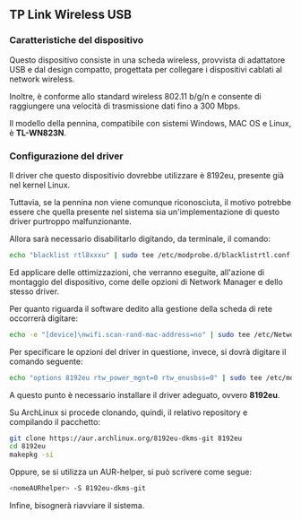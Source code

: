 ## TP Link Wireless USB



### Caratteristiche del dispositivo

Questo dispositivo consiste in una scheda wireless, provvista di adattatore USB e dal design compatto, progettata per collegare i dispositivi cablati al network wireless.

Inoltre, è conforme allo standard wireless 802.11 b/g/n e consente di raggiungere una velocità di trasmissione dati fino a 300 Mbps. 

Il modello della pennina, compatibile con sistemi Windows, MAC OS e Linux, è **TL-WN823N**.



### Configurazione del driver

Il driver che questo dispositivio dovrebbe utilizzare è 8192eu, presente già nel kernel Linux.

Tuttavia, se la pennina non viene comunque riconosciuta, il motivo potrebbe essere che quella presente nel sistema sia un'implementazione di questo driver purtroppo malfunzionante.

Allora sarà necessario disabilitarlo digitando, da terminale, il comando:

```bash
echo "blacklist rtl8xxxu" | sudo tee /etc/modprobe.d/blacklistrtl.conf
```



Ed applicare delle ottimizzazioni, che verranno eseguite, all'azione di montaggio del dispositivo, come delle opzioni di Network Manager e dello stesso driver.

Per quanto riguarda il software dedito alla gestione della scheda di rete occorrerà digitare:

```bash
echo -e "[device]\nwifi.scan-rand-mac-address=no" | sudo tee /etc/NetworkManager/conf.d/disable-random-mac.conf
```



Per specificare le opzioni del driver in questione, invece, si dovrà digitare il comando seguente:

```bash
echo "options 8192eu rtw_power_mgnt=0 rtw_enusbss=0" | sudo tee /etc/modprobe.d/8192eu.conf
```



A questo punto è necessario installare il driver adeguato, ovvero **8192eu**.

Su ArchLinux si procede clonando, quindi, il relativo repository e compilando il pacchetto:

```bash
git clone https://aur.archlinux.org/8192eu-dkms-git 8192eu
cd 8192eu
makepkg -si 
```

Oppure, se si utilizza un AUR-helper, si può scrivere come segue:

```bash
<nomeAURhelper> -S 8192eu-dkms-git
```



Infine, bisognerà riavviare il sistema.
